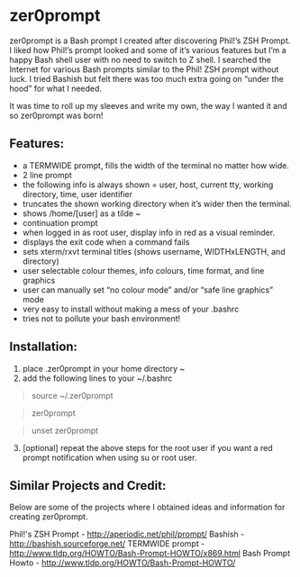zer0prompt
==========

zer0prompt is a Bash prompt I created after discovering Phil!’s ZSH Prompt. I liked how Phil!’s prompt looked and some of it’s various features but I’m a happy Bash shell user with no need to switch to Z shell. I searched the Internet for various Bash prompts similar to the Phil! ZSH prompt without luck. I tried Bashish but felt there was too much extra going on “under the hood” for what I needed.

It was time to roll up my sleeves and write my own, the way I wanted it and so zer0prompt was born!


Features:
---------

* a TERMWIDE prompt, fills the width of the terminal no matter how wide.
* 2 line prompt
* the following info is always shown = user, host, current tty, working directory, time, user identifier
* truncates the shown working directory when it’s wider then the terminal.
* shows /home/[user] as a tilde ~
* continuation prompt
* when logged in as root user, display info in red as a visual reminder.
* displays the exit code when a command fails
* sets xterm/rxvt terminal titles (shows username, WIDTHxLENGTH, and directory)
* user selectable colour themes, info colours, time format, and line graphics
* user can manually set “no colour mode” and/or “safe line graphics” mode
* very easy to install without making a mess of your .bashrc
* tries not to pollute your bash environment!


Installation:
-------------

1. place .zer0prompt in your home directory ~
2. add the following lines to your ~/.bashrc

>  source ~/.zer0prompt

>  zer0prompt

>  unset zer0prompt

3. [optional] repeat the above steps for the root user if you want a red prompt notification when using su or root user.


Similar Projects and Credit:
----------------------------

Below are some of the projects where I obtained ideas and information for creating zer0prompt.

Phil!'s ZSH Prompt - http://aperiodic.net/phil/prompt/
Bashish - http://bashish.sourceforge.net/
TERMWIDE prompt - http://www.tldp.org/HOWTO/Bash-Prompt-HOWTO/x869.html
Bash Prompt Howto - http://www.tldp.org/HOWTO/Bash-Prompt-HOWTO/